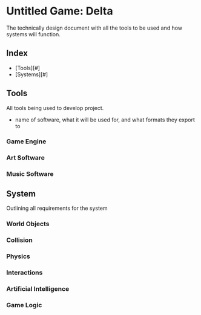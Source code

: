 # Untitled Game: Delta

The technically design document with all the tools to be used and how systems will function.

## Index

- [Tools][#]
- [Systems][#]

## Tools

All tools being used to develop project.
- name of software, what it will be used for, and what formats they export to

### Game Engine

### Art Software

### Music Software

## System

Outlining all requirements for the system

### World Objects

### Collision

### Physics

### Interactions

### Artificial Intelligence

### Game Logic